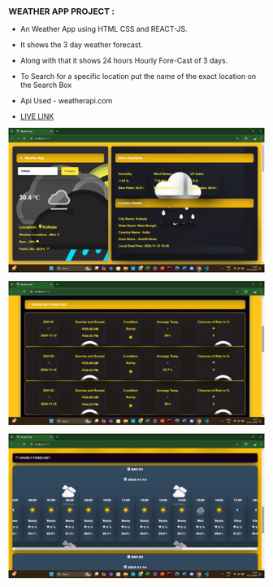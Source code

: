 ### WEATHER APP PROJECT :

- An Weather App using HTML CSS and REACT-JS.

- It shows the 3 day weather forecast.

- Along with that it shows 24 hours Hourly Fore-Cast of 3 days.

- To Search for a specific location put the name of the exact location on the Search Box

- Api Used - weatherapi.com

- [LIVE LINK](https://weatherappreactjsbykapil.netlify.app/)

![IMG](./public/1.png)

![IMG](./public/2.png)

![IMG](./public/3.png)


